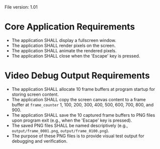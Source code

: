 File version: 1.01

# Core Application Requirements

*   The application SHALL display a fullscreen window.
*   The application SHALL render pixels on the screen.
*   The application SHALL animate the rendered pixels.
*   The application SHALL close when the 'Escape' key is pressed.

# Video Debug Output Requirements

*   The application SHALL allocate 10 frame buffers at program startup for storing screen content.
*   The application SHALL copy the screen canvas content to a frame buffer at `frame_counter` 1, 100, 200, 300, 400, 500, 600, 700, 800, and 900.
*   The application SHALL save the 10 captured frame buffers to PNG files upon program exit (e.g., when the 'Escape' key is pressed).
*   The saved PNG files SHALL be named descriptively (e.g., `output/frame_0001.png`, `output/frame_0100.png`).
*   The purpose of these PNG files is to provide visual test output for debugging and verification.